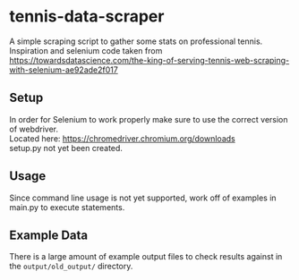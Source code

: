 # tennis-data-scraper

A simple scraping script to gather some stats on professional tennis.      
Inspiration and selenium code taken from    
https://towardsdatascience.com/the-king-of-serving-tennis-web-scraping-with-selenium-ae92ade2f017

## Setup

In order for Selenium to work properly make sure to use the correct version of webdriver.  
Located here: https://chromedriver.chromium.org/downloads  
setup.py not yet been created.  


## Usage

Since command line usage is not yet supported, work off of examples in main.py to execute statements.  


## Example Data

There is a large amount of example output files to check results against in the `output/old_output/` directory.  

